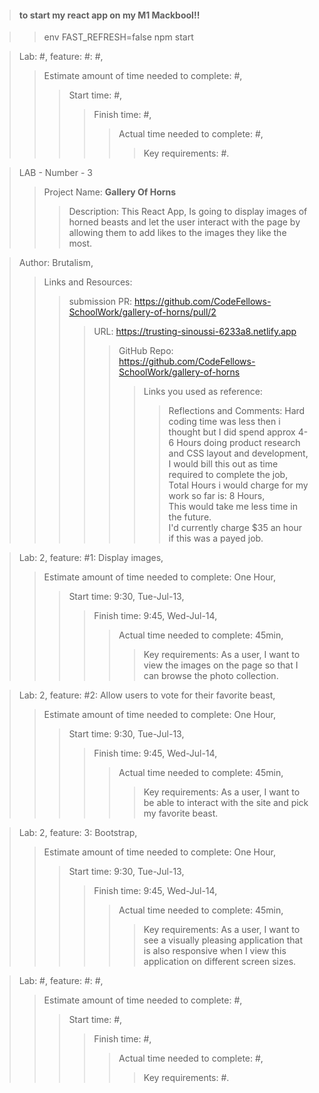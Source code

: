 >#### to start my react app on my M1 Mackbool!! 

>>env FAST_REFRESH=false npm start  

>Lab: #, feature: #: #,
>>Estimate amount of time needed to complete: #,
>>>Start time: #,
>>>>Finish time: #,
>>>>>Actual time needed to complete: #,
>>>>>>Key requirements: #.

>LAB - Number - 3
>>Project Name: **Gallery Of Horns** 
>>>Description: This React App, Is going to display images of horned beasts and let the user interact with the page by allowing them to add likes to the images they like the most.

>Author: Brutalism,
>>Links and Resources:
>>>submission PR: https://github.com/CodeFellows-SchoolWork/gallery-of-horns/pull/2
>>>>URL: https://trusting-sinoussi-6233a8.netlify.app
>>>>>GitHub Repo: https://github.com/CodeFellows-SchoolWork/gallery-of-horns
>>>>>>Links you used as reference:
>>>>>>>Reflections and Comments: Hard coding time was less then i thought but I did spend approx 4-6 Hours doing product research and CSS layout and development,  
I would bill this out as time required to complete the job,  
Total Hours i would charge for my work so far is: 8 Hours,   
This would take me less time in the future.  
I'd currently charge $35 an hour if this was a payed job.   

>Lab: 2, feature: #1: Display images,
>>Estimate amount of time needed to complete: One Hour,
>>>Start time: 9:30, Tue-Jul-13,
>>>>Finish time: 9:45, Wed-Jul-14,
>>>>>Actual time needed to complete: 45min,
>>>>>>Key requirements: As a user, I want to view the images on the page so that I can browse the photo collection.    

>Lab: 2, feature: #2: Allow users to vote for their favorite beast,  
>>Estimate amount of time needed to complete: One Hour,
>>>Start time: 9:30, Tue-Jul-13,
>>>>Finish time: 9:45, Wed-Jul-14,
>>>>>Actual time needed to complete: 45min,
>>>>>>Key requirements: As a user, I want to be able to interact with the site and pick my favorite beast.

>Lab: 2, feature: 3: Bootstrap,
>>Estimate amount of time needed to complete: One Hour,
>>>Start time: 9:30, Tue-Jul-13,
>>>>Finish time: 9:45, Wed-Jul-14,
>>>>>Actual time needed to complete: 45min,
>>>>>>Key requirements: As a user, I want to see a visually pleasing application that is also responsive when I view this application on different screen sizes.

>Lab: #, feature: #: #,
>>Estimate amount of time needed to complete: #,
>>>Start time: #,
>>>>Finish time: #,
>>>>>Actual time needed to complete: #,
>>>>>>Key requirements: #.

